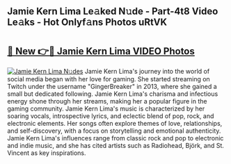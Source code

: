 ## Jamie Kern Lima Le𝚊ked N𝚞de - Part-4t8 Video Le𝚊ks - Hot Onlyf𝚊ns Photos uRtVK

# <h2><a href="http://ab65884.deff.icu/?id=Jamie+Kern+Lima">🔗 New 👉🔴 Jamie Kern Lima VIDEO Photos</a></h2>

[![Jamie Kern Lima N𝚞des](https://i.imgur.com/rIISA9y.gif)](http://ab65884.deff.icu/?id=Jamie+Kern+Lima)
Jamie Kern Lima's journey into the world of social media began with her love for gaming. She started streaming on Twitch under the username "GingerBreaker" in 2013, where she gained a small but dedicated following. Jamie Kern Lima's charisma and infectious energy shone through her streams, making her a popular figure in the gaming community. Jamie Kern Lima's music is characterized by her soaring vocals, introspective lyrics, and eclectic blend of pop, rock, and electronic elements. Her songs often explore themes of love, relationships, and self-discovery, with a focus on storytelling and emotional authenticity. Jamie Kern Lima's influences range from classic rock and pop to electronic and indie music, and she has cited artists such as Radiohead, Björk, and St. Vincent as key inspirations.
